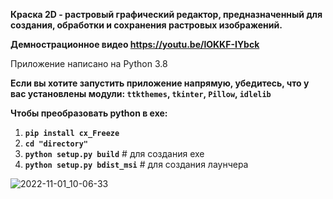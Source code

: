 **Краска 2D - растровый графический редактор, предназначенный для создания, обработки и сохранения растровых изображений.**

**Демнострационное видео https://youtu.be/lOKKF-IYbck**

Приложение написано на Python 3.8


**Если вы хотите запустить приложение напрямую, убедитесь, что у вас установлены модули:
`ttkthemes`, `tkinter`, `Pillow`, `idlelib`**


**Чтобы преобразовать python в exe:**
1. **`pip install cx_Freeze`**
2. **`cd "directory"`**
3. **`python setup.py build`**       # для создания exe
4. **`python setup.py bdist_msi`**   # для создания лаунчера

![2022-11-01_10-06-33](https://user-images.githubusercontent.com/103824591/199178240-57b8c690-1986-4e34-a8bd-c4eaa74bf40c.png)
